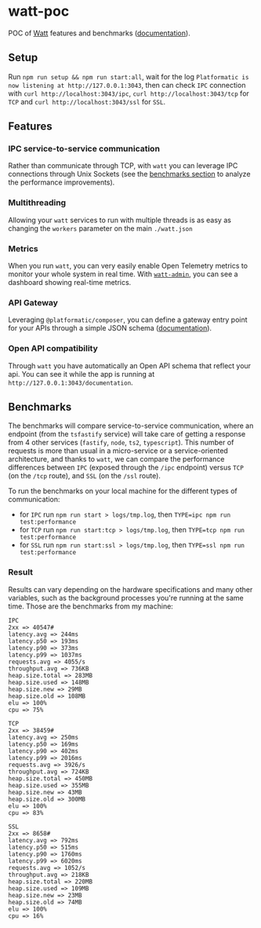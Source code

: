 # watt-poc

POC of [Watt](https://www.platformatichq.com/watt) features and benchmarks ([documentation](https://platformatic.dev/docs/watt/overview)).

## Setup

Run `npm run setup && npm run start:all`, wait for the log `Platformatic is now listening at http://127.0.0.1:3043`, then can check `IPC` connection with `curl http://localhost:3043/ipc`, `curl http://localhost:3043/tcp` for `TCP` and `curl http://localhost:3043/ssl` for `SSL`.

## Features

### IPC service-to-service communication

Rather than communicate through TCP, with `watt` you can leverage IPC connections through Unix Sockets (see the [benchmarks section](#benchmarks) to analyze the performance improvements).

### Multithreading

Allowing your `watt` services to run with multiple threads is as easy as changing the `workers` parameter on the main `./watt.json`

### Metrics

When you run `watt`, you can very easily enable Open Telemetry metrics to monitor your whole system in real time. With [`watt-admin`](https://blog.platformatic.dev/introducing-watt-admin), you can see a dashboard showing real-time metrics.

### API Gateway

Leveraging `@platformatic/composer`, you can define a gateway entry point for your APIs through a simple JSON schema ([documentation](https://docs.platformatic.dev/docs/composer/overview)).

### Open API compatibility

Through `watt` you have automatically an Open API schema that reflect your api. You can see it while the app is running at `http://127.0.0.1:3043/documentation`.

## Benchmarks

The benchmarks will compare service-to-service communication, where an endpoint (from the `tsfastify` service) will take care of getting a response from 4 other services (`fastify`, `node`, `ts2`, `typescript`). This number of requests is more than usual in a micro-service or a service-oriented architecture, and thanks to `watt`, we can compare the performance differences between `IPC` (exposed through the `/ipc` endpoint) versus `TCP` (on the `/tcp` route), and `SSL` (on the `/ssl` route).

To run the benchmarks on your local machine for the different types of communication:

- for `IPC` run `npm run start > logs/tmp.log`, then `TYPE=ipc npm run test:performance`
- for `TCP` run `npm run start:tcp > logs/tmp.log`, then `TYPE=tcp npm run test:performance`
- for `SSL` run `npm run start:ssl > logs/tmp.log`, then `TYPE=ssl npm run test:performance`

### Result

Results can vary depending on the hardware specifications and many other variables, such as the background processes you're running at the same time. Those are the benchmarks from my machine:

```shell
IPC
2xx => 40547#
latency.avg => 244ms
latency.p50 => 193ms
latency.p90 => 373ms
latency.p99 => 1037ms
requests.avg => 4055/s
throughput.avg => 736KB
heap.size.total => 283MB
heap.size.used => 148MB
heap.size.new => 29MB
heap.size.old => 108MB
elu => 100%
cpu => 75%

TCP
2xx => 38459#
latency.avg => 250ms
latency.p50 => 169ms
latency.p90 => 402ms
latency.p99 => 2016ms
requests.avg => 3926/s
throughput.avg => 724KB
heap.size.total => 450MB
heap.size.used => 355MB
heap.size.new => 43MB
heap.size.old => 300MB
elu => 100%
cpu => 83%

SSL
2xx => 8658#
latency.avg => 792ms
latency.p50 => 515ms
latency.p90 => 1760ms
latency.p99 => 6020ms
requests.avg => 1052/s
throughput.avg => 218KB
heap.size.total => 220MB
heap.size.used => 109MB
heap.size.new => 23MB
heap.size.old => 74MB
elu => 100%
cpu => 16%
```
